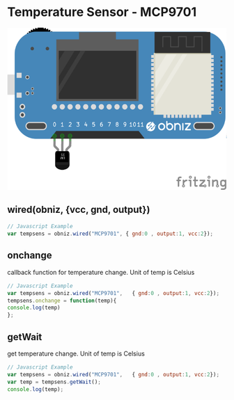 # Temperature Sensor - MCP9701




![photo of AnalogTempratureSensor](./wired.png)




## wired(obniz, {vcc, gnd, output})
```javascript
// Javascript Example
var tempsens = obniz.wired("MCP9701", { gnd:0 , output:1, vcc:2});
```

## onchange
callback function for temperature change.
Unit of temp is Celsius

```javascript
// Javascript Example
var tempsens = obniz.wired("MCP9701",   { gnd:0 , output:1, vcc:2});
tempsens.onchange = function(temp){
console.log(temp)
};
```

## getWait
get temperature change.
Unit of temp is Celsius

```javascript
// Javascript Example
var tempsens = obniz.wired("MCP9701",   { gnd:0 , output:1, vcc:2});
var temp = tempsens.getWait();
console.log(temp);
```
 

